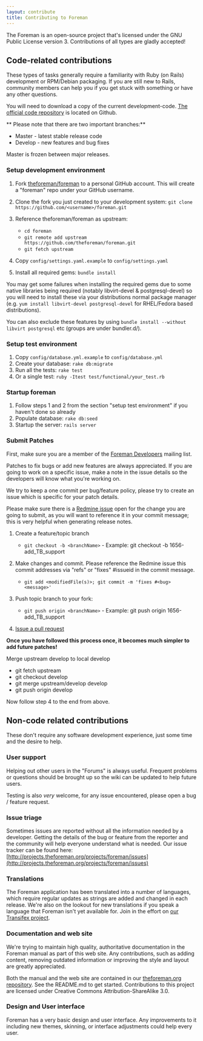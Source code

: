 ```yaml
---
layout: contribute
title: Contributing to Foreman
---
```


The Foreman is an open-source project that's licensed under the GNU Public License version 3. Contributions of all types are gladly accepted!

## Code-related contributions
These types of tasks generally require a familiarity with Ruby (on Rails) development or RPM/Debian packaging. If you are still new to Rails, community members can help you if you get stuck with something or have any other questions.

You will need to download a copy of the current development-code. [The
official code repository](https://github.com/theforeman) is located
on Github.

** Please note that there are two important branches:**

* Master - latest stable release code
* Develop - new features and bug fixes

Master is frozen between major releases.

### Setup development environment
1. Fork [theforeman/foreman](https://github.com/theforeman/foreman) to a personal GitHub account. This will create a "foreman" repo under your GitHub username.
2. Clone the fork you just created to your development system: `git clone https://github.com/<username>/foreman.git`
3. Reference theforeman/foreman as upstream:

    * `cd foreman`
    * `git remote add upstream https://github.com/theforeman/foreman.git`
    * `git fetch upstream`

4. Copy `config/settings.yaml.example` to `config/settings.yaml`
5. Install all required gems: `bundle install`

You may get some failures when installing the required gems due to some
native libraries being required (notably libvirt-devel &
postgresql-devel) so you will need to install these via your distributions
normal package manager (e.g. `yum install libvirt-devel postgresql-devel`
for RHEL/Fedora based distributions).

You can also exclude these features by using `bundle install --without libvirt postgresql` etc (groups are under bundler.d/).

### Setup test environment
1. Copy `config/database.yml.example` to `config/database.yml`
2. Create your database: `rake db:migrate`
3. Run all the tests: `rake test`
4. Or a single test: `ruby -Itest test/functional/your_test.rb`

### Startup foreman
1. Follow steps 1 and 2 from the section "setup test environment" if you haven't done so already
2. Populate database: `rake db:seed`
3. Startup the server: `rails server`


### Submit Patches
First, make sure you are a member of the [Foreman Developers](https://groups.google.com/forum/?fromgroups#!forum/foreman-dev) mailing list.

Patches to fix bugs or add new features are always appreciated. If you are going to work on a specific issue, make a note in the issue details so the developers will know what you're working on.

We try to keep a one commit per bug/feature policy, please try to create an issue which is specific for your patch details.

Please make sure there is a [Redmine issue](http://projects.theforeman.org/projects/foreman/issues) open for the change you are going to submit, as you will want to reference it in your commit message; this is very helpful when generating release notes.

1. Create a feature/topic branch

    * `git checkout -b <branchName>` - Example: git checkout -b 1656-add_TB_support

2. Make changes and commit. Please reference the Redmine issue this commit addresses via "refs" or "fixes" #issueid in the commit message. 

    * `git add <modifiedFile(s)>; git commit -m 'fixes #<bug> <message>'`

3. Push topic branch to your fork:

    * `git push origin <branchName>` - Example: git push origin 1656-add_TB_support

4. [Issue a pull request](https://help.github.com/articles/using-pull-requests)

**Once you have followed this process once, it becomes much simpler to add future patches!**

Merge upstream develop to local develop

* git fetch upstream
* git checkout develop
* git merge upstream/develop develop
* git push origin develop

Now follow step 4 to the end from above.

## Non-code related contributions
These don't require any software development experience, just some time and the desire to help.

### User support
Helping out other users in the "Forums" is always useful. Frequent problems or questions should be brought up so the wiki can be updated to help future users.

Testing is also *very* welcome, for any issue encountered, please open a bug / feature request.

### Issue triage
Sometimes issues are reported without all the information needed by a developer. Getting the details of the bug or feature from the reporter and the community will help everyone understand what is needed. Our issue tracker can be found here: [http://projects.theforeman.org/projects/foreman/issues](http://projects.theforeman.org/projects/foreman/issues)

### Translations

The Foreman application has been translated into a number of languages, which require regular updates as strings are added and changed in each release.  We're also on the lookout for new translations if you speak a language that Foreman isn't yet available for.  Join in the effort on [our Transifex project](https://www.transifex.com/projects/p/foreman/).

### Documentation and web site
We're trying to maintain high quality, authoritative documentation in the Foreman manual as part of this web site.  Any contributions, such as adding content, removing outdated information or improving the style and layout are greatly appreciated.

Both the manual and the web site are contained in our [theforeman.org repository](https://github.com/theforeman/theforeman.org).  See the README.md to get started.  Contributions to this project are licensed under Creative Commons Attribution-ShareAlike 3.0.

### Design and User interface
Foreman has a very basic design and user interface. Any improvements to it including new themes, skinning, or interface adjustments could help every user.
